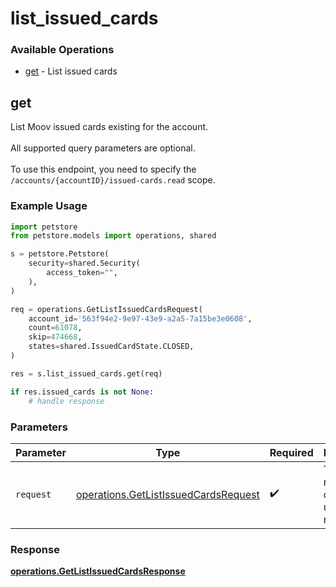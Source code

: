 # list_issued_cards

### Available Operations

* [get](#get) - List issued cards

## get

List Moov issued cards existing for the account.
<br><br> All supported query parameters are optional.
<br><br> To use this endpoint, you need to specify the `/accounts/{accountID}/issued-cards.read` scope.


### Example Usage

```python
import petstore
from petstore.models import operations, shared

s = petstore.Petstore(
    security=shared.Security(
        access_token="",
    ),
)

req = operations.GetListIssuedCardsRequest(
    account_id='563f94e2-9e97-43e9-a2a5-7a15be3e0608',
    count=61078,
    skip=474668,
    states=shared.IssuedCardState.CLOSED,
)

res = s.list_issued_cards.get(req)

if res.issued_cards is not None:
    # handle response
```

### Parameters

| Parameter                                                                                    | Type                                                                                         | Required                                                                                     | Description                                                                                  |
| -------------------------------------------------------------------------------------------- | -------------------------------------------------------------------------------------------- | -------------------------------------------------------------------------------------------- | -------------------------------------------------------------------------------------------- |
| `request`                                                                                    | [operations.GetListIssuedCardsRequest](../../models/operations/getlistissuedcardsrequest.md) | :heavy_check_mark:                                                                           | The request object to use for the request.                                                   |


### Response

**[operations.GetListIssuedCardsResponse](../../models/operations/getlistissuedcardsresponse.md)**

